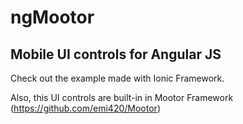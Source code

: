 # ngMootor

## Mobile UI controls for Angular JS

Check out the example made with Ionic Framework.

Also, this UI controls are built-in in Mootor Framework (https://github.com/emi420/Mootor)